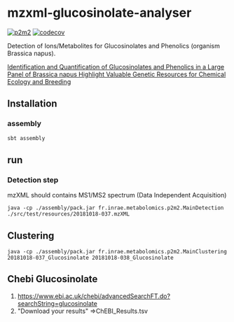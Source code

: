 # mzxml-glucosinolate-analyser

[![p2m2](https://circleci.com/gh/p2m2/mzxml-glucosinolate-analyser.svg?style=shield)](https://app.circleci.com/pipelines/github/p2m2)
[![codecov](https://codecov.io/gh/p2m2/mzxml-glucosinolate-analyser/branch/develop/graph/badge.svg)](https://codecov.io/gh/p2m2/mzxml-glucosinolate-analyser)

Detection of Ions/Metabolites for Glucosinolates and Phenolics (organism Brassica napus).


[Identification and Quantification of Glucosinolates and Phenolics in a Large Panel of Brassica napus Highlight Valuable Genetic Resources for Chemical Ecology and Breeding](https://pubs.acs.org/doi/10.1021/acs.jafc.1c08118)

## Installation


### assembly

```bash
sbt assembly
```

## run 

### Detection step

mzXML should contains MS1/MS2 spectrum (Data Independent Acquisition)

```shell
java -cp ./assembly/pack.jar fr.inrae.metabolomics.p2m2.MainDetection ./src/test/resources/20181018-037.mzXML
```

## Clustering

```shell
java -cp ./assembly/pack.jar fr.inrae.metabolomics.p2m2.MainClustering 20181018-037_Glucosinolate 20181018-038_Glucosinolate
```


## Chebi Glucosinolate

1) https://www.ebi.ac.uk/chebi/advancedSearchFT.do?searchString=glucosinolate
2) "Download your results"
=>ChEBI_Results.tsv